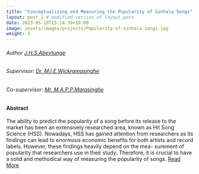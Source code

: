```yaml
---
title: "Conceptualizing and Measuring the Popularity of Sinhala Songs"
layout: post_1 # modified version of layout.post
date: 2023-05-10T15:14:39+10:00
image: assets/images/projects/Popularity-of-sinhala-songs.jpg
weight: 5
---
```


###### Author [J.H.S.Abeytunge](/author/JHSAbeytunge.html)

###### Supervisor: [Dr. M.I.E.Wickramasinghe](/team/dr-manju/index.html)
###### Co-supervisor: [ Mr. M.A.P.P.Marasinghe](/team/pasindu-marasinghe/index.html)

#### Abstract 
The ability to predict the popularity of a song before its release to the market has been
an extensively researched area, known as Hit Song Science (HSS). Nowadays, HSS has
gained attention from researchers as its findings can lead to enormous economic benefits
for both artists and record labels. However, these findings heavily depend on the mea-
surement of popularity that researchers use in their study. Therefore, it is crucial to have
a solid and methodical way of measuring the popularity of songs. [Read More](/projects/Popularity-of-sinhala-songs.html)
